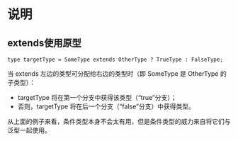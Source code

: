 # 说明

## extends使用原型
`type targetType = SomeType extends OtherType ? TrueType : FalseType;`

当 extends 左边的类型可分配给右边的类型时（即 SomeType 是 OtherType 的子类型）：
* targetType 将在第一个分支中获得该类型（“true”分支）；
* 否则，targetType 将在后一个分支（“false”分支）中获得类型。

从上面的例子来看，条件类型本身不会太有用，但是条件类型的威力来自将它们与泛型一起使用。
